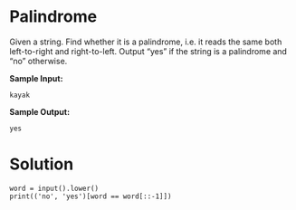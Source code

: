 # Palindrome

Given a string. Find whether it is a palindrome, i.e. it reads the same both left-to-right and right-to-left. Output
“yes” if the string is a palindrome and “no” otherwise.

**Sample Input:**

```
kayak
```

**Sample Output:**

```
yes
```

# Solution

```
word = input().lower()
print(('no', 'yes')[word == word[::-1]])
```